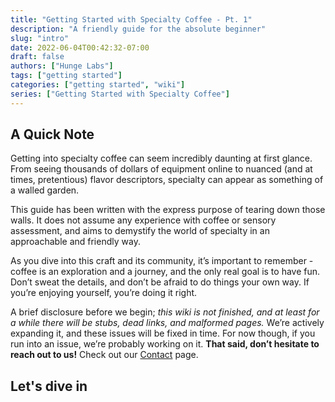```yaml
---
title: "Getting Started with Specialty Coffee - Pt. 1"
description: "A friendly guide for the absolute beginner"
slug: "intro"
date: 2022-06-04T00:42:32-07:00
draft: false
authors: ["Hunge Labs"]
tags: ["getting started"]
categories: ["getting started", "wiki"]
series: ["Getting Started with Specialty Coffee"]
---
```

## A Quick Note

Getting into specialty coffee can seem incredibly daunting at first glance. From seeing thousands of dollars of equipment online to nuanced (and at times, pretentious) flavor descriptors, specialty can appear as something of a walled garden.

This guide has been written with the express purpose of tearing down those walls. It does not assume any experience with coffee or sensory assessment, and aims to demystify the world of specialty in an approachable and friendly way.

As you dive into this craft and its community, it’s important to remember - coffee is an exploration and a journey, and the only real goal is to have fun. Don’t sweat the details, and don’t be afraid to do things your own way. If you’re enjoying yourself, you’re doing it right.

A brief disclosure before we begin; *this wiki is not finished, and at least for a while there will be stubs, dead links, and malformed pages.* We’re actively expanding it, and these issues will be fixed in time. For now though, if you run into an issue, we’re probably working on it. **That said, don’t hesitate to reach out to us!** Check out our [Contact](/meta/orphaned/contribute) page.

## Let's dive in

